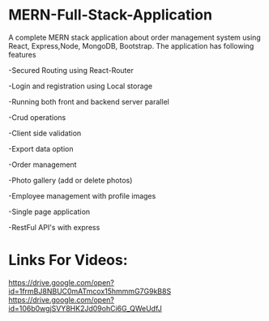 # MERN-Full-Stack-Application
A complete MERN stack application about order management system using React, Express,Node, MongoDB, Bootstrap.
The application has following features  

-Secured Routing using React-Router

-Login and registration using Local storage

-Running both front and backend server parallel

-Crud operations

-Client side validation

-Export data option

-Order management

-Photo gallery (add or delete photos)

-Employee management with profile images

-Single page application

-RestFul API's with express

# Links For Videos:
https://drive.google.com/open?id=1frmBJ8NBUC0mATmcox15hmmmG7G9kB8S
https://drive.google.com/open?id=106b0wgjSVY8HK2Jd09ohCi6G_QWeUdfJ


